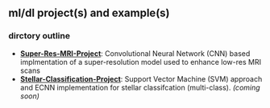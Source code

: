 ## ml/dl project(s) and example(s)


### dirctory outline ###
- **[Super-Res-MRI-Project](https://github.com/nikypopov/ml-dl/tree/main/Super-Res-MRI-Project)**: Convolutional Neural Network (CNN) based implmentation of a super-resolution model used to enhance low-res MRI scans
- **[Stellar-Classification-Project](https://github.com/nikypopov/ml-dl/tree/main/Stellar-Classification-Project)**: Support Vector Machine (SVM) approach and ECNN implementation for stellar classifcation (multi-class). _(coming soon)_
  
 


